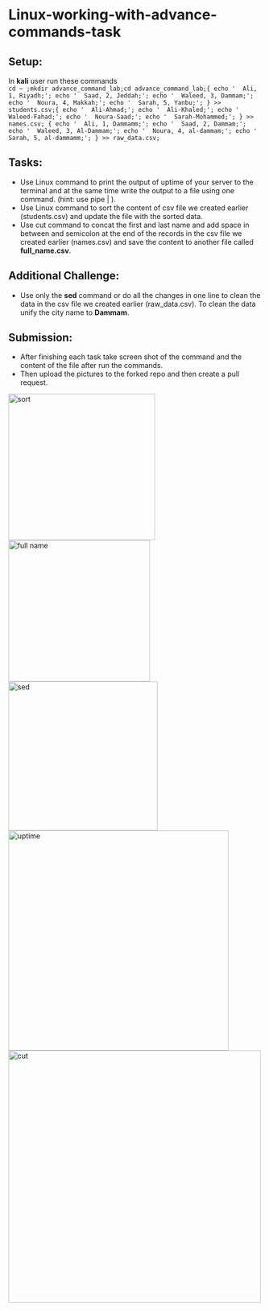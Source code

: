 # Linux-working-with-advance-commands-task

## Setup:

In **kali** user run these commands <br/>
`cd ~ ;mkdir advance_command_lab;cd advance_command_lab;{ echo '  Ali, 1, Riyadh;';
        echo '  Saad, 2, Jeddah;';
        echo '  Waleed, 3, Dammam;';
        echo '  Noura, 4, Makkah;';
        echo '  Sarah, 5, Yanbu;';
} >> students.csv;{ echo '  Ali-Ahmad;';
        echo '  Ali-Khaled;';
        echo '  Waleed-Fahad;';
        echo '  Noura-Saad;';
        echo '  Sarah-Mohammed;';
} >> names.csv; { echo '  Ali, 1, Dammamm;';
        echo '  Saad, 2, Dammam;';
        echo '  Waleed, 3, Al-Dammam;';
        echo '  Noura, 4, al-dammam;';
        echo '  Sarah, 5, al-dammamm;';
} >> raw_data.csv;`




## Tasks:

- Use Linux command to print the output of uptime of your server to the terminal and at the same time write the output to a file using one command. (hint: use pipe | ).
- Use Linux command to sort the content of csv file we created earlier (students.csv) and update the file with the sorted data.
- Use cut command to concat the first and last name and add space in between and semicolon at the end of the records in the csv file we created earlier (names.csv) and save the content to another file called **full_name.csv**.

## Additional Challenge:

- Use only the **sed** command or do all the changes in one line to clean the data in the csv file we created earlier (raw_data.csv). To clean the data unify the city name to **Dammam**.



## Submission:

- After finishing each task take screen shot of the command and the content of the file after run the commands.
- Then upload the pictures to the forked repo and then create a pull request.

<img width="291" alt="sort" src="https://user-images.githubusercontent.com/26005476/196692084-09df5835-b3da-4946-ae6d-9d9785c70bf4.png">
<img width="281" alt="full name" src="https://user-images.githubusercontent.com/26005476/196692086-d6d291e1-b7d0-4013-ae38-50c64cb89335.png">
<img width="296" alt="sed" src="https://user-images.githubusercontent.com/26005476/196692087-4394ca27-3bda-4600-820e-c0d3359dbf19.png">
<img width="437" alt="uptime" src="https://user-images.githubusercontent.com/26005476/196692090-67b9ef28-69eb-473d-96e6-e1a004d8e2dc.png">

<img width="501" alt="cut" src="https://user-images.githubusercontent.com/26005476/196697896-882e1d00-94f9-4932-b748-dd1530328843.png">


